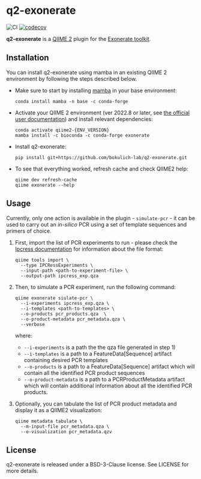 # q2-exonerate
![CI](https://github.com/bokulich-lab/q2-exonerate/actions/workflows/ci.yml/badge.svg)
[![codecov](https://codecov.io/gh/bokulich-lab/q2-exonerate/branch/main/graph/badge.svg?token=UTM4W4B1KW)](https://codecov.io/gh/bokulich-lab/q2-exonerate)

<b>q2-exonerate</b> is a <a href="https://qiime2.org/">QIIME 2</a> plugin for the [Exonerate toolkit](https://www.ebi.ac.uk/about/vertebrate-genomics/software/exonerate).

## Installation
You can install q2-exonerate using mamba in an existing QIIME 2 environment by following the steps described below.

* Make sure to start by installing [mamba](https://mamba.readthedocs.io/en/latest/index.html) in your base environment:
    ```shell
    conda install mamba -n base -c conda-forge
    ```

* Activate your QIIME 2 environment (ver 2022.8 or later, see [the official user documentation](https://docs.qiime2.org/)) and install relevant dependencies:
    ```shell
    conda activate qiime2-{ENV_VERSION}
    mamba install -c bioconda -c conda-forge exonerate
    ```
* Install q2-exonerate:
    ```shell
    pip install git+https://github.com/bokulich-lab/q2-exonerate.git
    ```
* To see that everything worked, refresh cache and check QIIME2 help:
    ```shell
    qiime dev refresh-cache
    qiime exonerate --help
    ```

## Usage
Currently, only one action is available in the plugin - `simulate-pcr` - it can be used to carry out an _in-silico_ PCR using a set of template sequences and primers of choice.

1) First, import the list of PCR experiments to run - please check the [Ipcress documentation](https://www.ebi.ac.uk/about/vertebrate-genomics/software/ipcress-manual) for information about the file format:
    ```shell
    qiime tools import \
      --type IPCRessExperiments \
      --input-path <path-to-experiment-file> \
      --output-path ipcress_exp.qza
    ```
2) Then, to simulate a PCR experiment, run the following command:
    ```shell
    qiime exonerate siulate-pcr \
      --i-experiments ipcress_exp.qza \
      --i-templates <path-to-templates> \
      --o-products pcr_products.qza  \
      --o-product-metadata pcr_metadata.qza \
      --verbose
    ```
   where:
    - `--i-experiments` is a path the the qza file generated in step 1)
    - `--i-templates` is a path to a FeatureData[Sequence] artifact containing desired PCR templates
    - `--o-products` is a path to a FeatureData[Sequence] artifact which will contain all the identified PCR product sequences
    - `--o-product-metadata` is a path to a PCRProductMetadata artifact which will contain additional information about all the identified PCR products.

3) Optionally, you can tabulate the list of PCR product metadata and display it as a QIIME2 visualization:
    ```shell
    qiime metadata tabulate \
      --m-input-file pcr_metadata.qza \
      --o-visualization pcr_metadata.qzv
    ```

## License
q2-exonerate is released under a BSD-3-Clause license. See LICENSE for more details.
